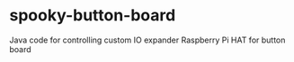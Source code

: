 # spooky-button-board
Java code for controlling custom IO expander Raspberry Pi HAT for button board
